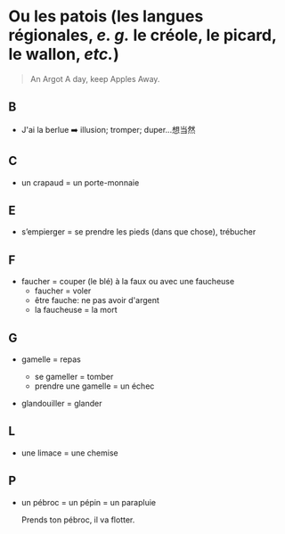 # Ou les patois (les langues régionales, _e. g._ le créole, le picard, le wallon, _etc._)
>An Argot A day, keep Apples Away.


B
---
+ J'ai la berlue :arrow_right: illusion; tromper; duper...想当然

C
---
+ un crapaud = un porte-monnaie

E
---
+ s’empierger = se prendre les pieds (dans que chose), trébucher


F
---
+ faucher = couper (le blé) à la faux ou avec une faucheuse
	+ faucher = voler
	+ être fauche: ne pas avoir d'argent
	+ la faucheuse = la mort

G
---
+ gamelle  = repas  
	+ se gameller = tomber  
	+ prendre une gamelle = un échec

+ glandouiller = glander

L
---
+ une limace = une chemise

P
---
+ un pébroc = un pépin = un parapluie

	Prends ton pébroc, il va flotter.

